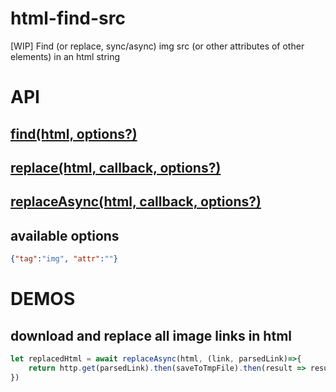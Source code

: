 # html-find-src

[WIP] Find (or replace, sync/async) img src (or other attributes of other elements) in an html string

# API

## [find(html, options?)](./tests/find.js)

## [replace(html, callback, options?)](./tests/replace.js)

## [replaceAsync(html, callback, options?)](./tests/replaceAsync.js)

## available options

```json
{"tag":"img", "attr":""}
```

# DEMOS

## download and replace all image links in html
```javascript
let replacedHtml = await replaceAsync(html, (link, parsedLink)=>{
    return http.get(parsedLink).then(saveToTmpFile).then(result => result.localImagePath)
})
```
